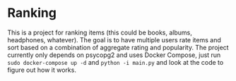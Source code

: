 # Ranking

This is a project for ranking items (this could be books, albums, headphones,
whatever). The goal is to have multiple users rate items and sort based on a
combination of aggregate rating and popularity. The project currently only
depends on psycopg2 and uses Docker Compose, just run
`sudo docker-compose up -d` and `python -i main.py` and look at the code to
figure out how it works.

